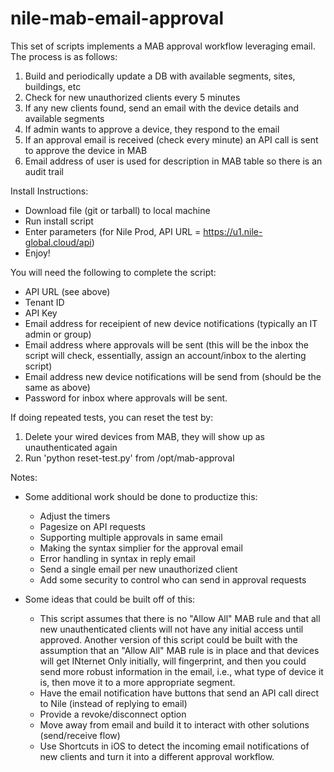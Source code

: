 # nile-mab-email-approval
This set of scripts implements a MAB approval workflow leveraging email.  The process is as follows:

1.  Build and periodically update a DB with available segments, sites, buildings, etc
2.  Check for new unauthorized clients every 5 minutes
3.  If any new clients found, send an email with the device details and available segments
4.  If admin wants to approve a device, they respond to the email
5.  If an approval email is received (check every minute) an API call is sent to approve the device in MAB
6.  Email address of user is used for description in MAB table so there is an audit trail

Install Instructions:
- Download file (git or tarball) to local machine
- Run install script
- Enter parameters (for Nile Prod, API URL = https://u1.nile-global.cloud/api)
- Enjoy!

You will need the following to complete the script:
- API URL (see above)
- Tenant ID
- API Key
- Email address for receipient of new device notifications (typically an IT admin or group)
- Email address where approvals will be sent (this will be the inbox the script will check, essentially, assign an account/inbox to the alerting script)
- Email address new device notifications will be send from (should be the same as above)
- Password for inbox where approvals will be sent.

If doing repeated tests, you can reset the test by:

1. Delete your wired devices from MAB, they will show up as unauthenticated again
2. Run 'python reset-test.py' from /opt/mab-approval

Notes:

- Some additional work should be done to productize this:
  - Adjust the timers
  - Pagesize on API requests
  - Supporting multiple approvals in same email
  - Making the syntax simplier for the approval email
  - Error handling in syntax in reply email
  - Send a single email per new unauthorized client
  - Add some security to control who can send in approval requests
 
- Some ideas that could be built off of this:
  - This script assumes that there is no "Allow All" MAB rule and that all new unauthenticated clients will not have any initial access until approved.  Another version of this script could be built with the assumption that an "Allow All" MAB rule is in place and that devices will get INternet Only initially, will fingerprint, and then you could send more robust information in the email, i.e., what type of device it is, then move it to a more appropriate segment.
  - Have the email notification have buttons that send an API call direct to Nile (instead of replying to email)
  - Provide a revoke/disconnect option
  - Move away from email and build it to interact with other solutions (send/receive flow)
  - Use Shortcuts in iOS to detect the incoming email notifications of new clients and turn it into a different approval workflow.
  
